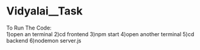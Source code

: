 # Vidyalai__Task
 
To Run The Code:<br />
1)open an terminal
2)cd frontend
3)npm start
4)open another terminal
5)cd backend
6)nodemon server.js
